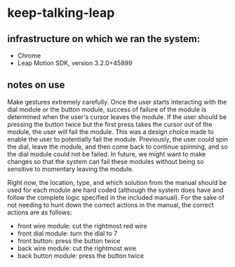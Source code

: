 # keep-talking-leap

## infrastructure on which we ran the system:
* Chrome
* Leap Motion SDK, version 3.2.0+45899

## notes on use
Make gestures extremely carefully. Once the user starts interacting with the dial module or the button module, success of failure of the module is determined when the user's cursor leaves the module. If the user should be pressing the button twice but the first press takes the cursor out of the module, the user will fail the module. This was a design choice made to enable the user to potentially fail the module. Previously, the user could spin the dial, leave the module, and then come back to continue spinning, and so the dial module could not be failed. In future, we might want to make changes so that the system can fail these modules without being so sensitive to momentary leaving the module.

Right now, the location, type, and which solution from the manual should be used for each module are hard coded (although the system does have and follow the complete logic specified in the included manual). For the sake of not needing to hunt down the correct actions in the manual, the correct actions are as follows:
* front wire module: cut the rightmost red wire
* front dial module: turn the dial to 7
* front button: press the button twice
* back wire module: cut the rightmost wire
* back button module: press the button twice